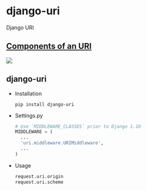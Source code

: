 # django-uri
Django URI

## [Components of an URI](https://medialize.github.io/URI.js/about-uris.html)

![](http://ww4.sinaimg.cn/large/c05783a7gw1f2h380qt9jj21500i8q5o.jpg)

## django-uri

* Installation

  ```shell
  pip install django-uri
  ```

* Settings.py

  ```python
  # Use `MIDDLEWARE_CLASSES` prior to Django 1.10
  MIDDLEWARE = (
    ...
    'uri.middleware.URIMiddleware',
    ...
  )
  ```

* Usage

  ```python
  request.uri.origin
  request.uri.scheme
  ```
